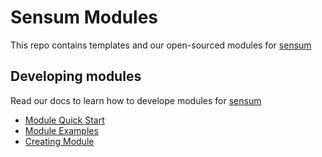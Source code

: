 # Sensum Modules
This repo contains templates and our open-sourced modules for [sensum](https://sensum.cc)

## Developing modules
Read our docs to learn how to develope modules for [sensum](https://sensum.cc)

- [Module Quick Start](https://docs.sensum.cc/useful-information/module-quick-start)
- [Module Examples](https://docs.sensum.cc/useful-information/module-examples)
- [Creating Module](https://docs.sensum.cc/guides/creating-module)